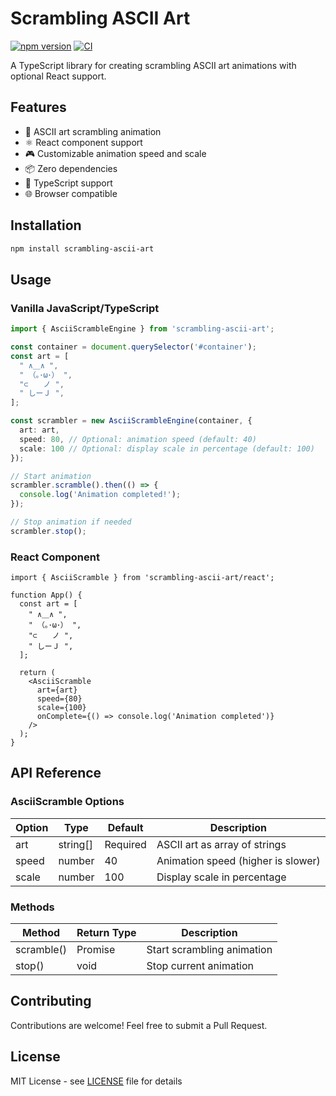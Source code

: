 # Scrambling ASCII Art

[![npm version](https://badge.fury.io/js/scrambling-ascii-art.svg)](https://badge.fury.io/js/scrambling-ascii-art)
[![CI](https://github.com/kiwamizamurai/scrambling-ascii-art/actions/workflows/ci.yml/badge.svg)](https://github.com/kiwamizamurai/scrambling-ascii-art/actions/workflows/ci.yml)

A TypeScript library for creating scrambling ASCII art animations with optional React support.

## Features

- 🎨 ASCII art scrambling animation
- ⚛️ React component support
- 🎮 Customizable animation speed and scale
- 📦 Zero dependencies
- 💪 TypeScript support
- 🌐 Browser compatible

## Installation

```bash
npm install scrambling-ascii-art
```

## Usage

### Vanilla JavaScript/TypeScript

```typescript
import { AsciiScrambleEngine } from 'scrambling-ascii-art';

const container = document.querySelector('#container');
const art = [
  " ∧＿∧ ",
  " （｡･ω･） ",
  "⊂　　ノ ",
  " しーＪ ",
];

const scrambler = new AsciiScrambleEngine(container, {
  art: art,
  speed: 80, // Optional: animation speed (default: 40)
  scale: 100 // Optional: display scale in percentage (default: 100)
});

// Start animation
scrambler.scramble().then(() => {
  console.log('Animation completed!');
});

// Stop animation if needed
scrambler.stop();
```

### React Component

```tsx
import { AsciiScramble } from 'scrambling-ascii-art/react';

function App() {
  const art = [
    " ∧＿∧ ",
    " （｡･ω･） ",
    "⊂　　ノ ",
    " しーＪ ",
  ];

  return (
    <AsciiScramble
      art={art}
      speed={80}
      scale={100}
      onComplete={() => console.log('Animation completed')}
    />
  );
}
```

## API Reference

### AsciiScramble Options

| Option | Type | Default | Description |
|--------|------|---------|-------------|
| art | string[] | Required | ASCII art as array of strings |
| speed | number | 40 | Animation speed (higher is slower) |
| scale | number | 100 | Display scale in percentage |

### Methods

| Method | Return Type | Description |
|--------|-------------|-------------|
| scramble() | Promise<void> | Start scrambling animation |
| stop() | void | Stop current animation |

## Contributing

Contributions are welcome! Feel free to submit a Pull Request.

## License

MIT License - see [LICENSE](LICENSE) file for details